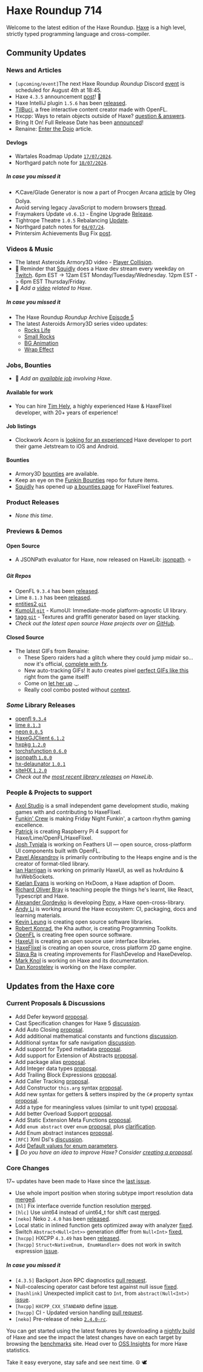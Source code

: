 [_template]: ../templates/roundup.html
[date]: / "2024-07-25 10:31:00"
[modified]: / "2024-07-25 10:50:00"
[published]: / "2024-07-25 11:59:00"
[description]: / "The latest news covering the Haxe community, featuring upcoming talks, the latest HaxeLib releases, game previews and lots more!"
[contributor]: https://github.com/kLabz "Rudy Ges"
[contributor]: https://github.com/EliteMasterEric "Eric"

# Haxe Roundup 714

Welcome to the latest edition of the Haxe Roundup. [Haxe](http://haxe.org/?ref=haxe.io) is a high level, strictly typed programming language and cross-compiler.

## Community Updates

### News and Articles

- `[upcoming/event]`The next Haxe Roundup _Roundup_ Discord [event](https://discord.gg/ettAhfjP?event=1264662535156793465) is scheduled for August 4th at 18:45.
- Haxe `4.3.5` announcement [post](https://community.haxe.org/t/haxe-4-3-5-released/4293?u=skial)! :star2:
- Haxe IntelliJ plugin `1.5.6` has been [released](https://github.com/HaxeFoundation/intellij-haxe/releases/tag/release-1.5.6).
- [TilBuci](https://community.openfl.org/t/tilbuci-a-free-interactive-content-creator-with-openfl/13966?u=skial.bainn), a free interactive content creator made with OpenFL.
- Hxcpp: Ways to retain objects outside of Haxe? [question & answers](https://community.haxe.org/t/hxcpp-ways-to-retain-objects-outside-of-haxe/4294?u=skial).
- Bring It On! Full Release Date has been [announced](https://store.steampowered.com/news/app/2020460/view/4335361829048618741)!
- Renaine: [Enter the Dojo](https://www.kickstarter.com/projects/585676804/renaine-a-game-about-overcoming-failure/posts/3908950) article.

#### Devlogs

- Wartales Roadmap Update [`17/07/2024`](https://store.steampowered.com/news/app/1527950/view/4365760492630422412).
- Northgard patch note for [`18/07/2024`](https://store.steampowered.com/news/app/466560/view/4375893591785939433).

##### _In case you missed it_

- ⛏️Cave/Glade Generator is now a part of Procgen Arcana [article](https://www.patreon.com/posts/106975409) by Oleg Dolya.
- Avoid serving legacy JavaScript to modern browsers [thread](https://community.haxe.org/t/avoid-serving-legacy-javascript-to-modern-browsers/4279?u=skial).
- Fraymakers Update `v0.6.13` - Engine Upgrade [Release](https://store.steampowered.com/news/app/1420350/view/4252042698957549708).
- Tightrope Theatre `1.0.5` Rebalancing [Update](https://store.steampowered.com/news/app/1891140/view/4239657799983204379).
- Northgard patch notes for [`04/07/24`](https://store.steampowered.com/news/app/466560/view/4263301698038937501).
- Printersim Achievements Bug Fix [post](https://store.steampowered.com/news/app/1665200/view/4243035499720342394).

### Videos & Music

- The latest Asteroids Armory3D video - [Player Collision](https://www.youtube.com/watch?v=vrXtNMfNsYs).
- :pushpin: Reminder that [Squidly](https://twitter.com/squuuidly) does a Haxe dev stream every weekday on [Twitch](https://www.twitch.tv/squuuidly). 6pm EST -> 12am EST Monday/Tuesday/Wednesday. 12pm EST -> 6pm EST Thursday/Friday.
- :memo: _Add a [video](https://github.com/skial/haxe.io/labels/video) related to Haxe_.

##### _In case you missed it_

- The Haxe Roundup _Roundup_ Archive [Episode 5](https://www.youtube.com/watch?v=mi3T-tvPCAQ)
- The latest Asteroids Armory3D series video updates:
   - [Rocks Life](https://www.youtube.com/watch?v=ganyrQe1MCI)
   - [Small Rocks](https://www.youtube.com/watch?v=K8Vf3RMdR2k)
   - [BG Animation](https://www.youtube.com/watch?v=6jOk_lLEHmQ)
   - [Wrap Effect](https://www.youtube.com/watch?v=W2byXm3q6P0)

### Jobs, Bounties

- :memo: _Add an [available job](https://github.com/skial/haxe.io/labels/jobs) involving Haxe_.

#### Available for work

- You can hire [Tim Hely](https://twitter.com/SeiferTim/status/1749544683980628036), a highly experienced Haxe & HaxeFlixel developer, with 20+ years of experience!

#### Job listings

- Clockwork Acorn is [looking for an experienced](https://community.haxe.org/t/paid-work-looking-for-experienced-haxe-w-openfl-developer-to-finish-porting-our-game-to-mobile-fully-remote/4240?u=skial) Haxe developer to port their game Jetstream to iOS and Android.

#### Bounties

- Armory3D [bounties](https://github.com/armory3d/armory/labels/bounty) are available.
- Keep an eye on the [Funkin Bounties](https://github.com/FunkinCrew/funkinBounties) repo for future items.
- [Squidly](https://twitter.com/squuuidly/status/1243925472121151488) has opened up [a bounties page](https://github.com/chosencharacters/squidBounties) for HaxeFlixel features.

### Product Releases

- _None this time_.

### Previews & Demos

#### Open Source

- A JSONPath evaluator for Haxe, now released on HaxeLib: [jsonpath](https://lib.haxe.org/p/jsonpath/). :star:

##### _Git Repos_

- OpenFL `9.3.4` has been [released](https://github.com/openfl/openfl/releases/tag/9.3.4).
- Lime `8.1.3` has been [released](https://github.com/openfl/lime/releases/tag/8.1.3).
- [entities2 `git`](https://github.com/core-haxe/entities2)
- [KumoUI `git`](https://github.com/mikaib/kumoui) - KumoUI: Immediate-mode platform-agnostic UI library. 
- [tagg `git`](https://github.com/Teslotik/tagg) - Textures and graffiti generator based on layer stacking.
- _Check out the latest open source Haxe projects over on [GitHub][latest github]_.

#### Closed Source

- The latest GIFs from Renaine:
   - These Spero raiders had a glitch where they could jump midair so... now it's official, [complete with fx](https://x.com/squuuidly/status/1815804061280584146).
   - New auto-tracking GIFs! It auto creates pixel [perfect GIFs like this](https://x.com/squuuidly/status/1813972323453792430) right from the game itself!
   - Come on [let her up](https://x.com/RenaineGame/status/1813703928930091264) ._.
   - Really cool combo posted without [context](https://x.com/RenaineGame/status/1812903087297769589).


### _Some_ Library Releases

- [openfl `9.3.4`](https://lib.haxe.org/p/openfl)
- [lime `8.1.3`](https://lib.haxe.org/p/lime)
- [neon `0.0.5`](https://lib.haxe.org/p/neon)
- [HaxeGJClient `6.1.2`](https://lib.haxe.org/p/HaxeGJClient)
- [hxpkg `1.2.0`](https://lib.haxe.org/p/hxpkg)
- [torchsfunction `0.6.0`](https://lib.haxe.org/p/torchsfunctions)
- [jsonpath `1.0.0`](https://lib.haxe.org/p/jsonpath)
- [hx-delaunator `1.0.1`](https://lib.haxe.org/p/hx-delaunator)
- [siteHX `1.2.0`](https://lib.haxe.org/p/siteHX)
- _Check out the [most recent library releases](https://lib.haxe.org/recent/) on HaxeLib_.

### People & Projects to support

- [Axol Studio](https://axolstudio.com/) is a small independent game development studio, making games with and contributing to HaxeFlixel.
- [Funkin' Crew](https://ninja-muffin24.itch.io/funkin) is making Friday Night Funkin', a cartoon rhythm gaming excellence.
- [Patrick](https://www.patreon.com/gepatto) is creating Raspberry Pi 4 support for Haxe/Lime/OpenFL/HaxeFlixel.
- [Josh Tynjala](https://github.com/sponsors/joshtynjala) is working on Feathers UI — open source, cross-platform UI components built with OpenFL.
- [Pavel Alexandrov](https://ko-fi.com/yanrishatum) is primarily contributing to the Heaps engine and is the creator of format-tiled library.
- [Ian Harrigan](https://github.com/sponsors/ianharrigan) is working on primarily HaxeUI, as well as hxArduino & hxWebSockets.
- [Kaelan Evans](https://github.com/sponsors/kevansevans) is working on HxDoom, a Haxe adaption of Doom.
- [Richard Oliver Bray](https://ko-fi.com/richardoliverbray) is teaching people the things he's learnt, like React, Typescript and Haxe.
- [Alexander Gordeyko](https://www.patreon.com/axgord) is developing [Pony](https://github.com/AxGord/Pony), a Haxe open-cross-library.
- [Andy Li](https://github.com/users/andyli/sponsorship) is working around the Haxe ecosystem: CI, packaging, docs and learning materials.
- [Kevin Leung](https://www.patreon.com/kevinresol) is creating open source software libraries.
- [Robert Konrad](https://www.patreon.com/RobDangerous), the Kha author, is creating Programming Toolkits.
- [OpenFL](https://www.patreon.com/openfl) is creating free open source software.
- [HaxeUI](https://www.patreon.com/haxeui) is creating an open source user interface libraries.
- [HaxeFlixel](https://www.patreon.com/haxeflixel) is creating an open source, cross platform 2D game engine.
- [Slava Ra](https://www.patreon.com/slavara) is creating improvements for FlashDevelop and HaxeDevelop.
- [Mark Knol](https://www.patreon.com/markknol) is working on Haxe and its documentation.
- [Dan Korostelev](https://www.patreon.com/nadako) is working on the Haxe compiler.

## Updates from the Haxe core

### Current Proposals & Discussions

- Add Defer keyword [proposal](https://github.com/DawDavis/haxe-evolution/blob/defer/proposals/0000-defer.md).
- Cast Specification changes for Haxe 5 [discussion](https://github.com/HaxeFoundation/haxe-evolution/issues/120).
- Add Auto Closing [proposal](https://github.com/HaxeFoundation/haxe-evolution/pull/119).
- Add additional mathematical constants and functions [discussion](https://github.com/HaxeFoundation/haxe-evolution/pull/117).
- Additional syntax for safe navigation [discussion](https://github.com/HaxeFoundation/haxe-evolution/issues/114).
- Add support for Typed metadata [proposal](https://github.com/HaxeFoundation/haxe-evolution/pull/111).
- Add support for Extension of Abstracts [proposal](https://github.com/HaxeFoundation/haxe-evolution/pull/109).
- Add package alias [proposal](https://github.com/HaxeFoundation/haxe-evolution/pull/105).
- Add Integer data types [proposal](https://github.com/HaxeFoundation/haxe-evolution/pull/101).
- Add Trailing Block Expressions [proposal](https://github.com/HaxeFoundation/haxe-evolution/pull/100).
- Add Caller Tracking [proposal](https://github.com/HaxeFoundation/haxe-evolution/pull/99).
- Add Constructor `this.arg` syntax [proposal](https://github.com/HaxeFoundation/haxe-evolution/pull/97).
- Add new syntax for getters & setters inspired by the `C#` property syntax [proposal](https://github.com/HaxeFoundation/haxe-evolution/pull/96).
- Add a type for meaningless values (similar to unit type) [proposal](https://github.com/HaxeFoundation/haxe-evolution/pull/95).
- Add better Overload Support [proposal](https://github.com/HaxeFoundation/haxe-evolution/pull/93).
- Add Static Extension Meta Functions [proposal](https://github.com/HaxeFoundation/haxe-evolution/pull/91).
- Add `enum abstract` over `enum` [proposal](https://github.com/HaxeFoundation/haxe-evolution/pull/87), plus [clarification](https://github.com/HaxeFoundation/haxe-evolution/pull/87#issuecomment-935339089).
- Add Enum abstract instances [proposal](https://github.com/HaxeFoundation/haxe-evolution/pull/86).
- `[RFC]` Xml Dsl's [discussion](https://github.com/HaxeFoundation/haxe-evolution/issues/60).
- Add [Default values for enum parameters](https://github.com/HaxeFoundation/haxe-evolution/issues/27).
- :memo: _Do you have an idea to improve Haxe? Consider [creating a proposal]._

### Core Changes

17~ updates have been made to Haxe since the [last issue][last week newurl].

- Use whole import position when storing subtype import resolution data [merged](https://github.com/HaxeFoundation/haxe/pull/11732).
- `[hl]` Fix interface override function resolution [merged](https://github.com/HaxeFoundation/haxe/pull/11723).
- `[hlc]` Use uint64 instead of uint64_t for shift cast [merged](https://github.com/HaxeFoundation/haxe/pull/11721).
- `[neko]` Neko `2.4.0` has been [released](https://github.com/HaxeFoundation/neko/releases/tag/v2-4-0).
- Local static in inlined function gets optimized away with analyzer [fixed](https://github.com/HaxeFoundation/haxe/issues/11725).
- Switch `Abstract<Null<Int>>` generation differ from `Null<Int>` [fixed](https://github.com/HaxeFoundation/haxe/issues/11715),
- `[hxcpp]` HXCPP `4.3.49` has been [released](https://github.com/HaxeFoundation/hxcpp/releases/tag/v4.3.49).
- `[hxcpp]` `Struct<NativeEnum, EnumHandler>` does not work in switch expression [issue](https://github.com/HaxeFoundation/hxcpp/issues/1131).

##### _In case you missed it_

- `[4.3.5]` Backport Json RPC diagnostics [pull request](https://github.com/HaxeFoundation/haxe/pull/11707).
- Null-coalescing operator cast before test against null issue [fixed](https://github.com/HaxeFoundation/haxe/issues/11706).
- `[hashlink]` Unexpected implicit cast to `Int`, from `abstract(Null<Int>)` [issue](https://github.com/HaxeFoundation/hashlink/issues/696).
- `[hxcpp]` `HXCPP_CXX_STANDARD` define [issue](https://github.com/HaxeFoundation/hxcpp/issues/1124).
- `[hxcpp]` CI - Updated version handling [pull request](https://github.com/HaxeFoundation/hxcpp/pull/1123).
- `[neko]` Pre-release of neko [`2.4.0-rc`](https://github.com/HaxeFoundation/neko/releases/tag/v2-4-0-rc).

You can get started using the latest features by downloading a [nightly build] of Haxe and see the impact the latest changes have on each target by browsing the [benchmarks] site. Head over to [OSS Insights](https://ossinsight.io/analyze/HaxeFoundation/haxe#overview) for more Haxe statistics.

Take it easy everyone, stay safe and see next time. :peace_symbol: :dove:

[benchmarks]: https://benchs.haxe.org/
[nightly build]: http://build.haxe.org
[creating a proposal]: https://github.com/HaxeFoundation/haxe-evolution
[last week]: https://github.com/search?q=closed:2024-06-27..2024-07-11+org:haxefoundation+is:closed&type=issues
[last week newurl]: https://github.com/search?q=updated:%3E2024-06-27+org:haxefoundation&type=issues
[latest github]: https://github.com/search?o=desc&q=created:%22%3E+2024-06-27%22+language:Haxe&s=updated&type=repositories
[lang ranking]: https://ossinsight.io/collections/programming-language/
[insights]: https://ossinsight.io/analyze/HaxeFoundation/haxe#overview
[Haxe Discord]: https://discordapp.com/invite/0uEuWH3spjck73Lo
[Armory Discord]: https://discord.com/invite/7jDud8R3dE
[OpenFL Discord]: https://discordapp.com/invite/tDgq8EE
[FeathersUI Discord]: https://discord.com/invite/SnJBC53
